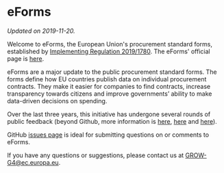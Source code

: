 # eForms 
_Updated on 2019-11-20._

Welcome to eForms, the European Union's procurement standard forms, established by [Implementing Regulation 2019/1780](https://eur-lex.europa.eu/eli/reg_impl/2019/1780/oj). The eForms' official page is [here](https://ec.europa.eu/growth/single-market/public-procurement/digital/eforms_en).

eForms are a major update to the public procurement standard forms. The forms define how EU countries publish data on individual procurement contracts. They make it easier for companies to find contracts, increase transparency towards citizens and improve governments’ ability to make data-driven decisions on spending. 

Over the last three years, this initiative has undergone several rounds of public feedback (beyond Github, more information is [here](https://ec.europa.eu/info/law/better-regulation/initiatives/ares-2019-797630_en), [here](http://ec.europa.eu/growth/content/targeted-consultation-eforms-next-generation-public-procurement-standard-forms-0_en) and [here](http://ec.europa.eu/transparency/regcomitology/index.cfm?do=search.dossierdetail&Dos_ID=17796&dos_year=2019&dc_id=)).

GitHub [issues page](https://github.com/eForms/eForms/issues) is ideal for submitting questions on or comments to eForms. 

If you have any questions or suggestions, please contact us at GROW-G4@ec.europa.eu.
